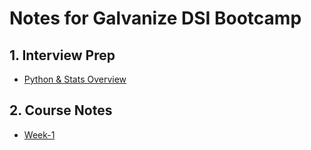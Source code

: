 # Notes for Galvanize DSI Bootcamp
## 1. Interview Prep 
  * [Python & Stats Overview](/python_and_stats_overview.md)
## 2. Course Notes 
  * [Week-1](/Week-1.md)

